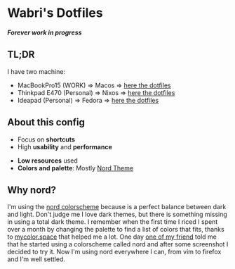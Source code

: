 # Wabri's Dotfiles

***Forever work in progress***

## TL;DR

I have two machine:

* MacBookPro15 (WORK) => Macos => [here the dotfiles](profiles/Mac/)
* Thinkpad E470 (Personal) => Nixos => [here the dotfiles](profiles/Fabulinus/)
* Ideapad (Personal) => Fedora => [here the dotfiles](profiles/Mitra/)

## About this config

* Focus on **shortcuts**
* High **usability** and **performance**
<!-- * **Optimized** for a 60% keyboard -->
* **Low resources** used
* **Colors and palette**: Mostly [Nord Theme](https://www.nordtheme.com/docs/colors-and-palettes)

## Why nord?

I'm using the [nord colorscheme](https://www.nordtheme.com/) because is a perfect balance between dark and light. Don't judge me I love dark themes, but there is something missing in using a total dark theme.
I remember when the first time I riced I spent over a month by changing the palette to find a list of colors that fits, thanks to [mycolor.space](https://mycolor.space/) that helped me a lot.
One day [one of my friend](https://github.com/w00zie) told me that he started using a colorscheme called nord and after some screenshot I decided to try it.
Now I'm using nord everywhere I can, from vim to firefox and I'm well settled.

